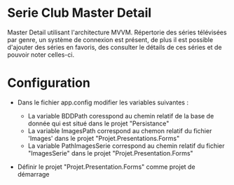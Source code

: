 # Serie Club Master Detail

Master Detail utilisant l'architecture MVVM.
Répertorie des séries télévisées par genre, un système de connexion est présent, de plus il est possible d'ajouter des séries en favoris, des consulter le détails de ces séries et de pouvoir noter celles-ci.

# Configuration

* Dans le fichier app.config modifier les variables suivantes :
  * La variable BDDPath coresspond au chemin relatif de la base de donnée qui est situé dans le projet "Persistance"
  * La variable ImagesPath correspond au chemon relatif du fichier 'Images' dans le projet "Projet.Presentations.Forms"
  * La variable PathImagesSerie correspond au chemin relatif du fichier "ImagesSerie" dans le projet "Projet.Presentation.Forms"

* Définir le projet "Projet.Presentation.Forms" comme projet de démarrage
